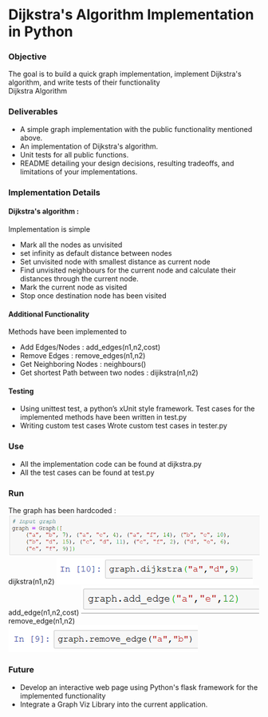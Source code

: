 # Dijkstra's Algorithm Implementation in Python
### Objective
The goal is to build a quick graph implementation, implement Dijkstra's algorithm, and write tests of their functionality<br>
Dijkstra Algorithm 
### Deliverables
* A simple graph implementation with the public functionality mentioned above.
* An implementation of Dijkstra's algorithm.
* Unit tests for all public functions.
* README detailing your design decisions, resulting tradeoffs, and limitations of your implementations.
### Implementation Details
#### Dijkstra's algorithm : 
Implementation is simple
* Mark all the nodes as unvisited
* set infinity as default distance between nodes
* Set unvisited node with smallest distance as current node
* Find unvisited neighbours for the current node and calculate their distances through the current node.
* Mark the current node as visited
* Stop once destination node has been visited
#### Additional Functionality
Methods have been implemented to 
* Add Edges/Nodes : add_edges(n1,n2,cost)
* Remove Edges : remove_edges(n1,n2)
* Get Neighboring Nodes : neighbours()
* Get shortest Path between two nodes : dijikstra(n1,n2)
#### Testing
* Using unittest test, a python’s xUnit style framework.
    Test cases for the implemented methods have been written in test.py
* Writing custom test cases
     Wrote custom test cases in tester.py
### Use
* All the implementation code can be found at dijkstra.py
* All the test cases can be found at test.py
### Run
The graph has been hardcoded :
<img src="GRAPH.PNG">
dijkstra(n1,n2)
<img src="DIJ.PNG">
add_edge(n1,n2,cost)
<img src="ADD.PNG">
remove_edge(n1,n2)
<img src="REMOVE.PNG">
### Future
* Develop an interactive web page using Python's flask framework for the implemented functionality
* Integrate a Graph Viz Library into the current application.

